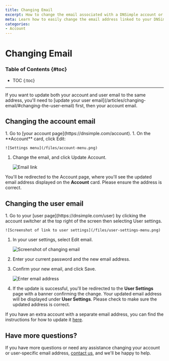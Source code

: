 ```yaml
---
title: Changing Email
excerpt: How to change the email associated with a DNSimple account or user.
meta: Learn how to easily change the email address linked to your DNSimple account or user profile with our step-by-step guide for a seamless update process.
categories:
- Account
---
```


# Changing Email

### Table of Contents {#toc}

* TOC
{:toc}

---

<info>
If you want to update both your account and user email to the same address, you'll need to [update your user email](/articles/changing-email/#changing-the-user-email) first, then your account email.
</info>

## Changing the account email

<div class="section-steps" markdown="1">
1. Go to [your account page](https://dnsimple.com/account).
1. On the **Account** card, click <label>Edit</label>:

    ![Settings menu](/files/account-menu.png)

1. Change the email, and click <label>Update Account</label>.

    ![Email link](/files/account-email.png)

You'll be redirected to the Account page, where you'll see the updated email address displayed on the **Account** card. Please ensure the address is correct.

</div>

## Changing the user email

<div class="section-steps" markdown="1">
1.  Go to your [user page](https://dnsimple.com/user) by clicking the account switcher at the top right of the screen then selecting <label>User settings</label>.

    ![Screenshot of link to user settings](/files/user-settings-menu.png)

1.  In your user settings, select <label>Edit email</label>.

    ![Screenshot of changing email](/files/change-email.png)

1.  Enter your current password and the new email address.
1.  Confirm your new email, and click <label>Save</label>.

    ![Enter email address](/files/account-change-email-2.png)

1.  If the update is successful, you'll be redirected to the **User Settings** page with a banner confirming the change. Your updated email address will be displayed under **User Settings**. Please check to make sure the updated address is correct.

</div>

If you have an extra account with a separate email address, you can find the instructions for how to update it [here](#changing-the-account-email).

## Have more questions?

If you have more questions or need any assistance changing your account or user-specific email address, [contact us](https://dnsimple.com/feedback), and we'll be happy to help.

